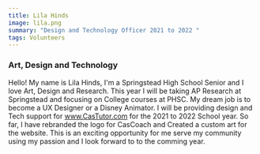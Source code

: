 ```yaml
---
title: Lila Hinds
image: lila.png
summary: "Design and Technology Officer 2021 to 2022 "
tags: Volunteers
---
```

### Art, Design and Technology

Hello! My name is Lila Hinds, I'm a Springstead High School Senior and I love Art, Design and Research. This year I will be taking AP Research at Springstead and focusing on College courses
at PHSC. My dream job  is to become a UX Designer or a Disney Animator. I will be providing design and Tech support for www.CasTutor.com for the 2021 to 2022 School year. So far, I have rebranded the  logo for CasCoach and Created a custom art for the website. This is an exciting opportunity for me serve my community using my passion and I look forward to
to the comming year.
